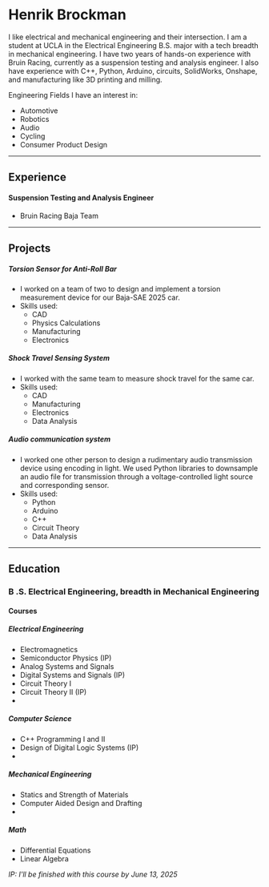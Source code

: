 # Henrik Brockman

I like electrical and mechanical engineering and their intersection. I am a student at UCLA in the Electrical Engineering B.S. major with a tech breadth in mechanical engineering. I have two years of hands-on experience with Bruin Racing, currently as a suspension testing and analysis engineer. I also have experience with C++, Python, Arduino, circuits, SolidWorks, Onshape, and manufacturing like 3D printing and milling.

Engineering Fields I have an interest in:
- Automotive
- Robotics
- Audio
- Cycling
- Consumer Product Design

---
## Experience
#### Suspension Testing and Analysis Engineer
- Bruin Racing Baja Team

---
## Projects

##### Torsion Sensor for Anti-Roll Bar
- I worked on a team of two to design and implement a torsion measurement device for our Baja-SAE 2025 car.
- Skills used:
	- CAD
	- Physics Calculations
	- Manufacturing
	- Electronics

##### Shock Travel Sensing System
- I worked with the same team to measure shock travel for the same car.
- Skills used:
	- CAD
	- Manufacturing
	- Electronics
	- Data Analysis

##### Audio communication system
- I worked one other person to design a rudimentary audio transmission device using encoding in light. We used Python libraries to downsample an audio file for transmission through a voltage-controlled light source and corresponding sensor.
- Skills used:
	- Python
	- Arduino
	- C++
	- Circuit Theory
	- Data Analysis

---
## Education
### B .S. Electrical Engineering, breadth in Mechanical Engineering

#### Courses      

##### Electrical Engineering

- Electromagnetics
- Semiconductor Physics (IP)
- Analog Systems and Signals
- Digital Systems and Signals (IP)
- Circuit Theory I
- Circuit Theory II (IP)
- 
##### Computer Science

- C++ Programming I and II
- Design of Digital Logic Systems (IP)
- 
##### Mechanical Engineering

- Statics and Strength of Materials
- Computer Aided Design and Drafting
- 
##### Math

- Differential Equations
- Linear Algebra

*IP: I'll be finished with this course by June 13, 2025*

